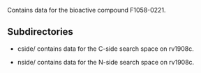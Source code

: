 Contains data for the bioactive compound F1058-0221.

## Subdirectories

- cside/ contains data for the C-side search space on rv1908c.

- nside/ contains data for the N-side search space on rv1908c.

